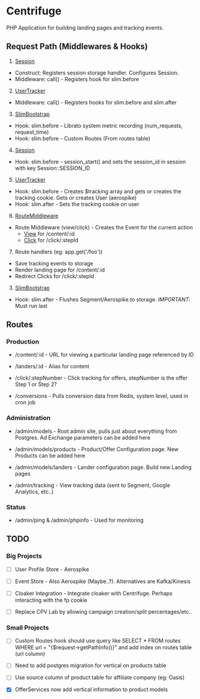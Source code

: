 # Centrifuge

PHP Application for building landing pages and tracking events.

## Request Path (Middlewares & Hooks)

1. [Session](src/Flagship/Middleware/Session.php)
  * Construct: Registers session storage handler. Configures Session.
  * Middleware: call() - Registers hook for slim.before

2. [UserTracker](src/Flagship/Middleware/UserTracker.php)
  * Middleware: call() - Registers hooks for slim.before and slim.after

3. [SlimBootstrap](src/Flagship/SlimBootstrap.php)
  * Hook: slim.before - Librato system metric recording (num_requests, request_time)
  * Hook: slim.before - Custom Routes (From routes table)

4. [Session](src/Flagship/Middleware/Session.php)
  * Hook: slim.before - session_start() and sets the session_id in session with key Session::SESSION_ID

5. [UserTracker](src/Flagship/Middleware/UserTracker.php)
  * Hook: slim.before - Creates $tracking array and gets or creates the tracking cookie. Gets or creates User (aerospike)
  * Hook: slim.after  - Sets the tracking cookie on user

6. [RouteMiddleware](src/Flagship/Middleware/RouteMiddleware.php)
  * Route Middleware (view/click) - Creates the Event for the current action
    * [View](src/Flagship/Event/View.php) for /content/:id
    * [Click](src/Flagship/Event/Click.php) for /click/:stepId

7. Route handlers (eg: app.get('/foo'))
  * Save tracking events to storage
  * Render landing page for /content/:id
  * Redirect Clicks for /click/:stepId

3. [SlimBootstrap](src/Flagship/SlimBootstrap.php)
  * Hook: slim.after - Flushes Segment/Aerospike to storage. _IMPORTANT_: Must run last

## Routes

### Production

* /content/:id - URL for viewing a particular landing page referenced by ID

* /landers/:id - Alias for content

* /click/:stepNumber - Click tracking for offers, stepNumber is the offer Step 1 or Step 2?

* /conversions - Pulls conversion data from Redis, system level, used in cron job


### Administration

* /admin/models - Root admin site, pulls just about everything from Postgres. Ad Exchange parameters can be added here

* /admin/models/products - Product/Offer Configuration page. New Products can be added here

* /admin/models/landers - Lander configuration page. Build new Landing pages

* /admin/tracking - View tracking data (sent to Segment, Google Analytics, etc..)


### Status

* /admin/ping & /admin/phpinfo - Used for monitoring


## TODO

### Big Projects

- [ ] User Profile Store - Aerospike

- [ ] Event Store - Also Aerospike (Maybe..?). Alternatives are Kafka/Kinesis

- [ ] Cloaker Integration - Integrate cloaker with Centrifuge. Perhaps interacting with the fp cookie

- [ ] Replace CPV Lab by allowing campaign creation/split percentages/etc..


### Small Projects

- [ ] Custom Routes hook should use query like SELECT * FROM routes WHERE url = "{$request->getPathInfo()}" and add index on routes table (url column)
- [ ] Need to add postgres migration for vertical on products table
- [ ] Use source column of product table for affiliate company (eg: Oasis)
- [x] OfferServices now add vertical information to product models


